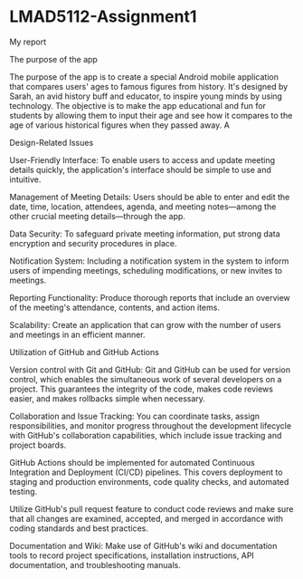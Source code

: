 # LMAD5112-Assignment1
My report 

The purpose of the app 

The purpose of the app is to create a special Android mobile application that compares users' ages to famous figures from history. It's designed by Sarah, an avid history buff and educator, to inspire young minds by using technology. The objective is to make the app educational and fun for students by allowing them to input their age and see how it compares to the age of various historical figures when they passed away. A 

 

Design-Related Issues 

User-Friendly Interface: To enable users to access and update meeting details quickly, the application's interface should be simple to use and intuitive. 

 Management of Meeting Details: Users should be able to enter and edit the date, time, location, attendees, agenda, and meeting notes—among the other crucial meeting details—through the app. 

 

Data Security: To safeguard private meeting information, put strong data encryption and security procedures in place. 

 Notification System: Including a notification system in the system to inform users of impending meetings, scheduling modifications, or new invites to meetings. 

 Reporting Functionality: Produce thorough reports that include an overview of the meeting's attendance, contents, and action items. 

 Scalability: Create an application that can grow with the number of users and meetings in an efficient manner. 

 

 

Utilization of GitHub and GitHub Actions 

Version control with Git and GitHub: Git and GitHub can be used for version control, which enables the simultaneous work of several developers on a project. This guarantees the integrity of the code, makes code reviews easier, and makes rollbacks simple when necessary. 

Collaboration and Issue Tracking: You can coordinate tasks, assign responsibilities, and monitor progress throughout the development lifecycle with GitHub's collaboration capabilities, which include issue tracking and project boards.  

 GitHub Actions should be implemented for automated Continuous Integration and Deployment (CI/CD) pipelines. This covers deployment to staging and production environments, code quality checks, and automated testing.  

Utilize GitHub's pull request feature to conduct code reviews and make sure that all changes are examined, accepted, and merged in accordance with coding standards and best practices. 

Documentation and Wiki: Make use of GitHub's wiki and documentation tools to record project specifications, installation instructions, API documentation, and troubleshooting manuals.  

 

 
